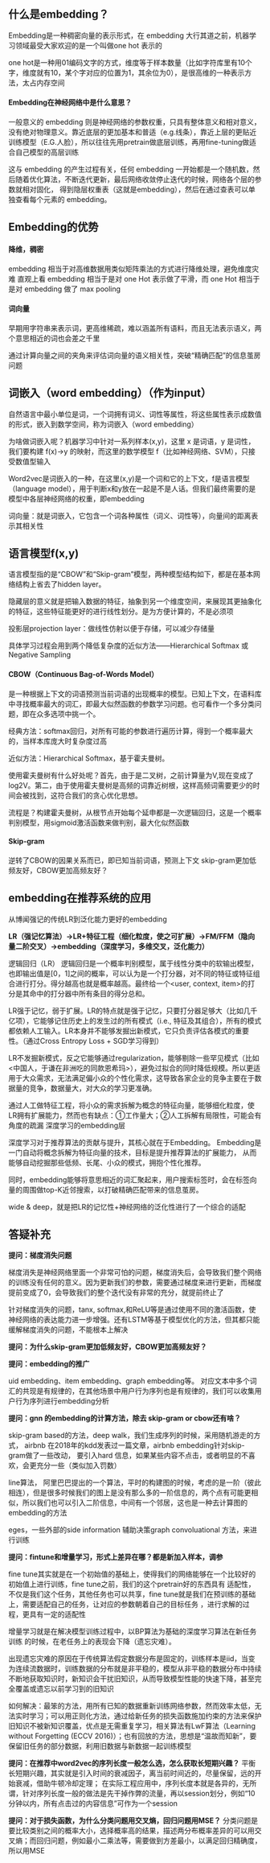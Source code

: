 ## 什么是embedding？
Embedding是一种稠密向量的表示形式，在 embedding 大行其道之前，机器学习领域最受大家欢迎的是一个叫做one hot 表示的

one hot是一种用01编码文字的方式，维度等于样本数量（比如字符库里有10个字，维度就有10，某个字对应的位置为1，其余位为0），是很高维的一种表示方法，太占内存空间

#### Embedding在神经网络中是什么意思？

一般意义的 embedding 则是神经网络的参数权重，只具有整体意义和相对意义，没有绝对物理意义。靠近底层的更加基本和普适（e.g.线条），靠近上层的更贴近训练模型（E.G.人脸），所以往往先用pretrain做底层训练，再用fine-tuning做适合自己模型的高层训练

这与 embedding 的产生过程有关，任何 embedding 一开始都是一个随机数，然后随着优化算法，不断迭代更新，最后网络收敛停止迭代的时候，网络各个层的参数就相对固化， 得到隐层权重表（这就是embedding），然后在通过查表可以单独查看每个元素的 embedding。

## Embedding的优势
#### 降维，稠密
embedding 相当于对高维数据用类似矩阵乘法的方式进行降维处理，避免维度灾难
直观上看 embedding 相当于是对 one Hot 表示做了平滑，而 one Hot 相当于是对 embedding 做了 max pooling

#### 词向量
早期用字符串来表示词，更高维稀疏，难以涵盖所有语料，而且无法表示语义，两个意思相近的词也会差之千里

通过计算向量之间的夹角来评估词向量的语义相关性，突破“精确匹配”的信息茧房问题


## 词嵌入（word embedding）（作为input）
自然语言中最小单位是词，一个词拥有词义、词性等属性，将这些属性表示成数值的形式，嵌入到数学空间，称为词嵌入（word embedding）

为啥做词嵌入呢？机器学习中针对一系列样本(x,y)，这里 x 是词语，y 是词性，
我们要构建 f(x)->y 的映射，而这里的数学模型 f（比如神经网络、SVM），只接受数值型输入

Word2vec是词嵌入的一种，在这里(x,y)是一个词和它的上下文，f是语言模型（language model），用于判断x和y放在一起是不是人话。但我们最终需要的是模型中各层神经网络的权重，即embedding

词向量：就是词嵌入，它包含一个词各种属性（词义、词性等），向量间的距离表示其相关性

## 语言模型f(x,y)

语言模型指的是“CBOW”和“Skip-gram”模型，两种模型结构如下，都是在基本网络结构上省去了hidden layer。

隐藏层的意义就是把输入数据的特征，抽象到另一个维度空间，来展现其更抽象化的特征，这些特征能更好的进行线性划分。是为方便计算的，不是必须项

投影层projection layer：做线性仿射以便于存储，可以减少存储量

具体学习过程会用到两个降低复杂度的近似方法——Hierarchical Softmax
或Negative Sampling

#### CBOW（Continuous Bag-of-Words Model）
是一种根据上下文的词语预测当前词语的出现概率的模型。已知上下文，在语料库中寻找概率最大的词汇，即最大似然函数的参数学习问题。也可看作一个多分类问题，即在众多选项中挑一个。

经典方法：softmax回归，对所有可能的参数进行遍历计算，得到一个概率最大的，当样本库庞大时复杂度过高

近似方法：Hierarchical Softmax，基于霍夫曼树。

使用霍夫曼树有什么好处呢？首先，由于是二叉树，之前计算量为V,现在变成了log2V。第二，由于使用霍夫曼树是高频的词靠近树根，这样高频词需要更少的时间会被找到，这符合我们的贪心优化思想。

流程是？构建霍夫曼树，从根节点开始每个延申都是一次逻辑回归，这是一个概率判别模型，用sigmoid激活函数来做判别，最大化似然函数

#### Skip-gram
逆转了CBOW的因果关系而已，即已知当前词语，预测上下文
skip-gram更加低频友好，CBOW更加高频友好？

## embedding在推荐系统的应用

从博闻强记的传统LR到泛化能力更好的embedding

**LR（强记忆算法）→LR+特征工程（细化粒度，使之可扩展）→FM/FFM（隐向量二阶交叉）→embedding（深度学习，多维交叉，泛化能力）**

逻辑回归（LR）
逻辑回归是一个概率判别模型，属于线性分类中的软输出模型，也即输出值是[0，1]之间的概率，可以认为是一个打分器，对不同的特征或特征组合进行打分。得分越高也就是概率越高。最终给一个<user, context, item>的打分是其命中的打分器中所有条目的得分总和。

LR强于记忆，弱于扩展。LR的特点就是强于记忆，只要打分器足够大（比如几千亿项），它能够记住历史上的发生过的所有模式（i.e., 特征及其组合），所有的模式都依赖人工输入。LR本身并不能够发掘出新模式，它只负责评估各模式的重要性。（通过Cross Entropy Loss + SGD学习得到）

LR不发掘新模式，反之它能够通过regularization，能够剔除一些罕见模式（比如<中国人，于谦在非洲吃的同款恩希玛>），避免过拟合的同时降低规模。所以更适用于大众需求，无法满足偏小众的个性化需求，这导致各家企业的竞争主要在于数据量的竞争，数据量大，对大众的学习更准确。

通过人工做特征工程，将小众的需求拆解为概念的特征向量，能够细化粒度，使LR拥有扩展能力，然而也有缺点：①工作量大；②人工拆解有局限性，可能会有角度的疏漏
深度学习的embedding层

深度学习对于推荐算法的贡献与提升，其核心就在于Embedding。
Embedding是一门自动将概念拆解为特征向量的技术，目标是提升推荐算法的扩展能力，
从而能够自动挖掘那些低频、长尾、小众的模式，拥抱个性化推荐。

同时，embedding能够将意思相近的词汇聚起来，用户搜索标签时，会在标签向量的周围做top-K近邻搜索，以打破精确匹配带来的信息茧房。


wide & deep，就是把LR的记忆性+神经网络的泛化性进行了一个综合的适配

## 答疑补充

**提问：梯度消失问题**

梯度消失是神经网络里面一个非常可怕的问题，梯度消失后，会导致我们整个网络的训练没有任何的意义。因为更新我们的参数，需要通过梯度来进行更新，而梯度提前变成了0，会导致我们的整个迭代没有非常的充分，就提前终止了

针对梯度消失的问题，tanx, softmax,和ReLU等是通过使用不同的激活函数，使神经网络的表达能力进一步增强。还有LSTM等基于模型优化的方法，但其都只能缓解梯度消失的问题，不能根本上解决


**提问：为什么skip-gram更加低频友好，CBOW更加高频友好？**

**提问：embedding的推广**

uid embedding、item embedding、graph embedding等。
对应文本中多个词汇的共现是有规律的，在其他场景中用户行为序列也是有规律的，我们可以收集用户行为序列进行embedding分析

**提问：gnn 的embedding的计算方法，除去 skip-gram or cbow还有啥？**

skip-gram based的方法，deep walk，我们生成序列的时候，采用随机游走的方式， airbnb 在2018年的kdd发表过一篇文章，airbnb embedding针对skip-gram做了一些改动， 要引入hard 信息，如果某些内容不点击，或者明显的不喜欢，会更充分一些（类似加入罚数）

line算法， 阿里巴巴提出的一个算法，平时的构建图的时候，考虑的是一阶（彼此相连），但是很多时候我们的图上是没有那么多的一阶信息的，两个点有可能更相似，所以我们也可以引入二阶信息，中间有一个邻居，这也是一种去计算图的embedding的方法

eges，一些外部的side information 辅助决策graph convoluational 方法，来进行训练

**提问：fintune和增量学习，形式上差异在哪？都是新加入样本，调参**

fine tune其实就是在一个初始值的基础上，使得我们的网络能够在一个比较好的初始值上进行训练，fine tune之前，我们的这个pretrain好的东西具有
适配性，不仅是我们这个任务，其他任务也可以共享，fine tune就是我们在预训练的基础上，需要适配自己的任务，让对应的参数朝着自己的目标任务
，进行求解的过程，更具有一定的适配性

增量学习就是在解决模型训练过程中，以BP算法为基础的深度学习算法在新任务训练
的时候，在老任务上的表现会下降（遗忘灾难）。

出现遗忘灾难的原因在于传统算法假定数据分布是固定的，训练样本是iid，当变为连续流数据时，训练数据的分布就是非平稳的，模型从非平稳的数据分布中持续不断地获取知识时，新知识会干扰旧知识，从而导致模型性能的快速下降，甚至完全覆盖或遗忘以前学习到的旧知识

如何解决：最笨的方法，用所有已知的数据重新训练网络参数，然而效率太低，无法实时学习；可以用正则化方法，通过给新任务的损失函数施加约束的方法来保护旧知识不被新知识覆盖，优点是无需重复学习，相关算法有LwF算法（Learning without Forgetting (ECCV 2016)）；也有回放的方法，思想是“温故而知新”，要保留旧任务的部分数据，利用旧数据与新数据一起训练模型

**提问：在推荐中word2vec的序列长度一般怎么选，怎么获取长短期兴趣？**
平衡长短期兴趣，其实就是引入时间的衰减因子，离当前时间近的，尽量保留，远的开始衰减，借助牛顿冷却定理；
在实际工程应用中，序列长度本就是各异的，无所谓，针对序列长度一般的做法是先干掉作弊的流量，再以session划分，例如“10分钟以内，所有点击过的内容信息”可作为一个session

**提问：对于损失函数，为什么分类问题用交叉熵，回归问题用MSE？**
分类问题是要比较类别之间的概率大小，选择概率高的结果，描述两分布概率差异的可以用交叉熵；而回归问题，例如最小二乘法等，需要做到方差最小，以满足回归精确度，所以用MSE



